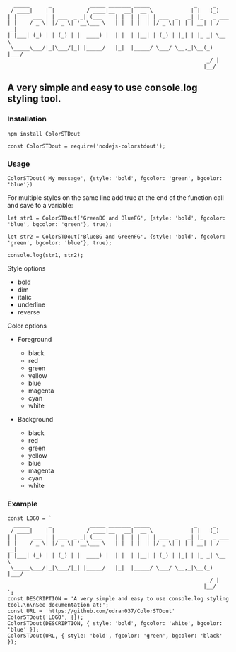 ```
  _____      _            _____ _______ _____              _     _       
 / ____|    | |          / ____|__   __|  __ \            | |   (_)      
| |     ___ | | ___  _ _| (___    | |  | |  | | ___  _   _| |_   _ ___   
| |    / _ \| |/ _ \| '__\___ \   | |  | |  | |/ _ \| | | | __| | / __|  
| |___| (_) | | (_) | |  ____) |  | |  | |__| | (_) | |_| | |_ _| \__ \  
 \_____\___/|_|\___/|_| |_____/   |_|  |_____/ \___/ \__,_|\__(_) |___/  
                                                               _/ |      
                                                              |__/       
```

## A very simple and easy to use console.log styling tool.

### Installation

`npm install ColorSTDout`

`const ColorSTDout = require('nodejs-colorstdout');`

### Usage
`ColorSTDout('My message', {style: 'bold', fgcolor: 'green', bgcolor: 'blue'})`

For multiple styles on the same line add true at the end of the function call and save to a variable:

`let str1 = ColorSTDout('GreenBG and BlueFG', {style: 'bold', fgcolor: 'blue', bgcolor: 'green'}, true);`

`let str2 = ColorSTDout('BlueBG and GreenFG', {style: 'bold', fgcolor: 'green', bgcolor: 'blue'}, true);`

`console.log(str1, str2);`

Style options
- bold
- dim
- italic
- underline
- reverse

Color options
 - Foreground
    - black
    - red
    - green
    - yellow
    - blue
    - magenta
    - cyan
    - white

- Background
    - black
    - red
    - green
    - yellow
    - blue
    - magenta
    - cyan
    - white

### Example

```
const LOGO = `
  _____      _            _____ _______ _____              _     _     
 / ____|    | |          / ____|__   __|  __ \            | |   (_)    
| |     ___ | | ___  _ _| (___    | |  | |  | | ___  _   _| |_   _ ___ 
| |    / _ \| |/ _ \| '__\___ \   | |  | |  | |/ _ \| | | | __| | / __|
| |___| (_) | | (_) | |  ____) |  | |  | |__| | (_) | |_| | |_ _| \__ \
 \_____\___/|_|\___/|_| |_____/   |_|  |_____/ \___/ \__,_|\__(_) |___/
                                                               _/ |    
                                                              |__/     
`;
const DESCRIPTION = 'A very simple and easy to use console.log styling tool.\n\nSee documentation at:';
const URL = 'https://github.com/odran037/ColorSTDout'
ColorSTDout('LOGO', {});
ColorSTDout(DESCRIPTION, { style: 'bold', fgcolor: 'white', bgcolor: 'blue' });
ColorSTDout(URL, { style: 'bold', fgcolor: 'green', bgcolor: 'black' });
```
